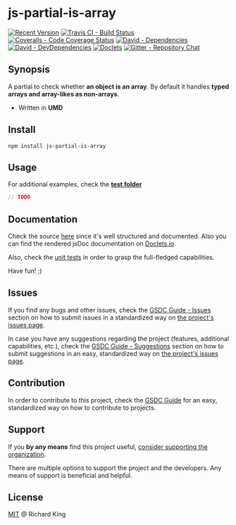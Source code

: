 # js-partial-is-array

[![Recent Version][npm-badge]][npm-url]
[![Travis CI - Build Status][travis-badge]][travis-url]
[![Coveralls - Code Coverage Status][cov-badge]][cov-url]
[![David - Dependencies][dep-badge]][dep-url]
[![David - DevDependencies][dev-dep-badge]][dev-dep-url]
[![Doclets][doclets-badge]][doclets-url]
[![Gitter - Repository Chat][chat-badge]][chat-url]

## Synopsis

A partial to check whether **an object is an array**.
By default it handles **typed arrays and array-likes as non-arrays**.

- Written in **UMD**

## Install

```
npm install js-partial-is-array
```

## Usage

For additional examples,
check the **[test folder](https://github.com/jsopenstd/js-partial-is-array/tree/master/tests)**

```javascript
// TODO
```

## Documentation

Check the source 
[here](https://github.com/jsopenstd/js-partial-is-array/blob/master/src/js-partial-is-array.js)
since it's well structured and documented. Also you can find the rendered jsDoc documentation on 
[Doclets.io](https://doclets.io/jsopenstd/js-partial-is-array/master). 

Also, check the [unit tests](https://github.com/jsopenstd/js-partial-is-array/blob/master/tests/tests.js) 
in order to grasp the full-fledged capabilities.

Have fun! ;)

## Issues

If you find any bugs and other issues, check the
[GSDC Guide - Issues](https://github.com/openstd/general-software-development-contribution-guide#issues)
section on how to submit issues in a standardized way on
[the project's issues page](https://github.com/jsopenstd/js-partial-is-array/issues).

In case you have any suggestions regarding the project (features, additional capabilities, etc.), check the
[GSDC Guide - Suggestions](https://github.com/openstd/general-software-development-contribution-guide#suggestions)
section on how to submit suggestions in an easy, standardized way on
[the project's issues page](https://github.com/jsopenstd/js-partial-is-array/issues).

## Contribution

In order to contribute to this project, check the
[GSDC Guide](https://github.com/openstd/general-software-development-contribution-guide)
for an easy, standardized way on how to contribute to projects.

## Support

If you **by any means** find this project useful,
[consider supporting the organization](https://github.com/jsopenstd/jsopenstd/blob/master/support.md).

There are multiple options to support the project and the developers.
Any means of support is beneficial and helpful.

## License

[MIT](license.md) @ Richard King

[npm-badge]:     https://img.shields.io/npm/v/js-partial-is-array.svg
[npm-url]:       https://www.npmjs.com/package/js-partial-is-array

[travis-badge]:  https://travis-ci.org/jsopenstd/js-partial-is-array.svg?branch=master
[travis-url]:    https://travis-ci.org/jsopenstd/js-partial-is-array

[cov-badge]:     https://coveralls.io/repos/github/jsopenstd/js-partial-is-array/badge.svg?branch=master
[cov-url]:       https://coveralls.io/github/jsopenstd/js-partial-is-array

[dep-badge]:     https://david-dm.org/jsopenstd/js-partial-is-array.svg
[dep-url]:       https://david-dm.org/jsopenstd/js-partial-is-array

[dev-dep-badge]: https://david-dm.org/jsopenstd/js-partial-is-array/dev-status.svg
[dev-dep-url]:   https://david-dm.org/jsopenstd/js-partial-is-array#info=devDependencies

[doclets-badge]: https://img.shields.io/badge/style-on_doclets-brightgreen.svg?style=flat-square&label=docs
[doclets-url]:   https://doclets.io/jsopenstd/js-partial-is-array/master   

[chat-badge]:    https://badges.gitter.im/jsopenstd/js-partial-is-array.svg
[chat-url]:      https://gitter.im/jsopenstd/js-partial-is-array?utm_source=badge&utm_medium=badge&utm_campaign=pr-badge

[partial-link]:  https://github.com/jsopenstd/jsopenstd/blob/master/readme.md#partial 
[umd-link]:      https://github.com/jsopenstd/jsopenstd/blob/master/readme.md#umd
